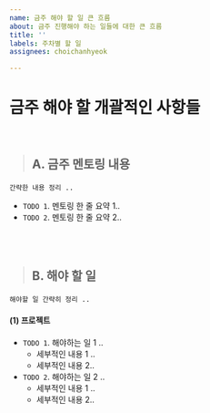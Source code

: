 ```yaml
---
name: 금주 해야 할 일 큰 흐름
about: 금주 진행해야 하는 일들에 대한 큰 흐름
title: ''
labels: 주차별 할 일
assignees: choichanhyeok

---
```


# 금주 해야 할 개괄적인 사항들

<br>

> ## A. 금주 멘토링 내용
```
간략한 내용 정리 ..
``` 

- `TODO 1`. 멘토링 한 줄 요약 1..
- `TODO 2`. 멘토링 한 줄 요약 2..



<br>
<br>




> ## B. 해야 할 일
```
해야할 일 간략히 정리 ..
```

#### (1) 프로젝트
- `TODO 1`. 해야하는 일 1 ..
  - 세부적인 내용 1 ..
  - 세부적인 내용 2..
- `TODO 2`. 해야하는 일 2 ..
  - 세부적인 내용 1 ..
  - 세부적인 내용 2..


<br>
<br>
